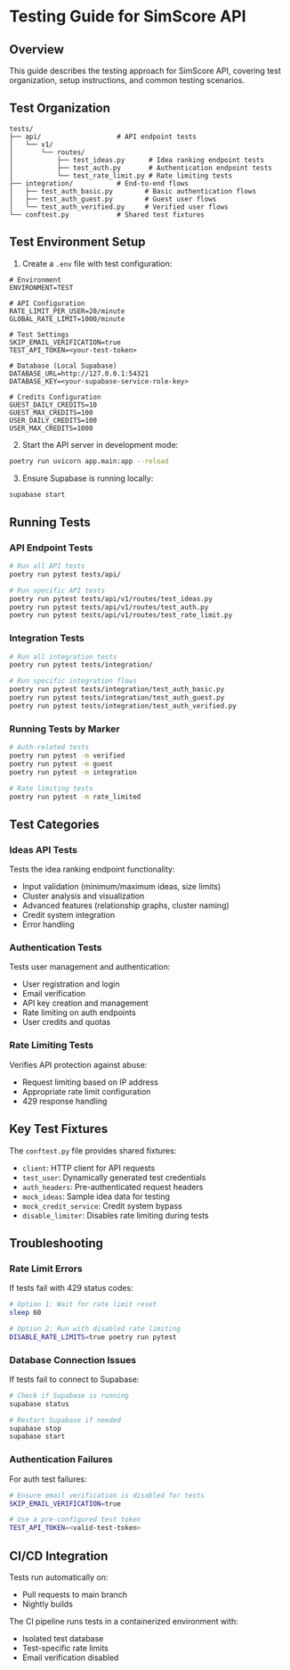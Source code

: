 # Testing Guide for SimScore API

## Overview

This guide describes the testing approach for SimScore API, covering test organization, setup instructions, and common testing scenarios.

## Test Organization

```
tests/
├── api/                   # API endpoint tests
│   └── v1/
│       └── routes/
│           ├── test_ideas.py      # Idea ranking endpoint tests
│           ├── test_auth.py       # Authentication endpoint tests
│           └── test_rate_limit.py # Rate limiting tests
├── integration/           # End-to-end flows
│   ├── test_auth_basic.py        # Basic authentication flows
│   ├── test_auth_guest.py        # Guest user flows
│   └── test_auth_verified.py     # Verified user flows
└── conftest.py            # Shared test fixtures
```

## Test Environment Setup

1. Create a `.env` file with test configuration:

```
# Environment
ENVIRONMENT=TEST

# API Configuration
RATE_LIMIT_PER_USER=20/minute
GLOBAL_RATE_LIMIT=1000/minute

# Test Settings
SKIP_EMAIL_VERIFICATION=true
TEST_API_TOKEN=<your-test-token>

# Database (Local Supabase)
DATABASE_URL=http://127.0.0.1:54321
DATABASE_KEY=<your-supabase-service-role-key>

# Credits Configuration
GUEST_DAILY_CREDITS=10
GUEST_MAX_CREDITS=100
USER_DAILY_CREDITS=100
USER_MAX_CREDITS=1000
```

2. Start the API server in development mode:

```bash
poetry run uvicorn app.main:app --reload
```

3. Ensure Supabase is running locally:

```bash
supabase start
```

## Running Tests

### API Endpoint Tests

```bash
# Run all API tests
poetry run pytest tests/api/

# Run specific API tests
poetry run pytest tests/api/v1/routes/test_ideas.py
poetry run pytest tests/api/v1/routes/test_auth.py
poetry run pytest tests/api/v1/routes/test_rate_limit.py
```

### Integration Tests

```bash
# Run all integration tests
poetry run pytest tests/integration/

# Run specific integration flows
poetry run pytest tests/integration/test_auth_basic.py
poetry run pytest tests/integration/test_auth_guest.py
poetry run pytest tests/integration/test_auth_verified.py
```

### Running Tests by Marker

```bash
# Auth-related tests
poetry run pytest -m verified
poetry run pytest -m guest
poetry run pytest -m integration

# Rate limiting tests
poetry run pytest -m rate_limited
```

## Test Categories

### Ideas API Tests

Tests the idea ranking endpoint functionality:

- Input validation (minimum/maximum ideas, size limits)
- Cluster analysis and visualization
- Advanced features (relationship graphs, cluster naming)
- Credit system integration
- Error handling

### Authentication Tests

Tests user management and authentication:

- User registration and login
- Email verification
- API key creation and management
- Rate limiting on auth endpoints
- User credits and quotas

### Rate Limiting Tests

Verifies API protection against abuse:

- Request limiting based on IP address
- Appropriate rate limit configuration
- 429 response handling

## Key Test Fixtures

The `conftest.py` file provides shared fixtures:

- `client`: HTTP client for API requests
- `test_user`: Dynamically generated test credentials
- `auth_headers`: Pre-authenticated request headers
- `mock_ideas`: Sample idea data for testing
- `mock_credit_service`: Credit system bypass
- `disable_limiter`: Disables rate limiting during tests

## Troubleshooting

### Rate Limit Errors

If tests fail with 429 status codes:

```bash
# Option 1: Wait for rate limit reset
sleep 60

# Option 2: Run with disabled rate limiting
DISABLE_RATE_LIMITS=true poetry run pytest
```

### Database Connection Issues

If tests fail to connect to Supabase:

```bash
# Check if Supabase is running
supabase status

# Restart Supabase if needed
supabase stop
supabase start
```

### Authentication Failures

For auth test failures:

```bash
# Ensure email verification is disabled for tests
SKIP_EMAIL_VERIFICATION=true

# Use a pre-configured test token
TEST_API_TOKEN=<valid-test-token>
```

## CI/CD Integration

Tests run automatically on:
- Pull requests to main branch
- Nightly builds

The CI pipeline runs tests in a containerized environment with:
- Isolated test database
- Test-specific rate limits
- Email verification disabled
